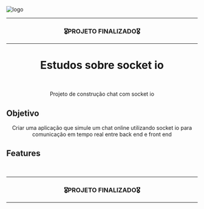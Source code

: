 ![logo](https://user-images.githubusercontent.com/68918326/193332767-8248edfa-cf76-4032-8eed-05bf3037838c.PNG)

<hr>
<h3 align="center">🎖️PROJETO FINALIZADO🎖️</h3>
<hr>

<h1 align="center">Estudos sobre socket io</h1>
<br>

<p align="center">Projeto de construção chat com socket io</p>


## Objetivo
<p align="center">
  Criar uma aplicação que simule um chat online utilizando socket io para comunicação em tempo real entre back end e front end
</p>


## Features


<br>

<hr>
<h3 align="center">🎖️PROJETO FINALIZADO🎖️</h3>
<hr>
